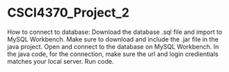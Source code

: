 # CSCI4370_Project_2
How to connect to database:
Download the database .sql file and import to MySQL Workbench.
Make sure to download and include the .jar file in the java project.
Open and connect to the database on MySQL Workbench.
In the java code, for the connection, make sure the url and login credientials matches your local server.
Run code.
